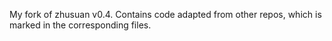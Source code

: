 My fork of zhusuan v0.4. Contains code adapted from other repos, which is marked in the corresponding files.
